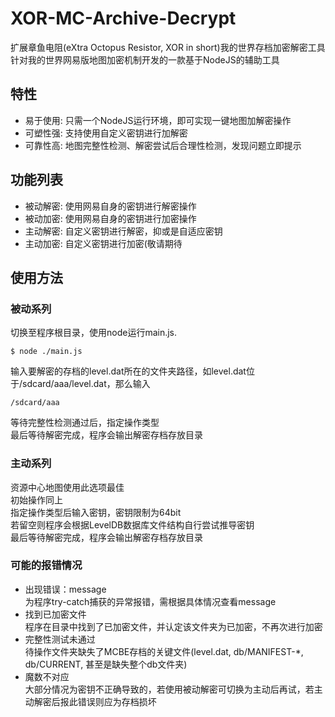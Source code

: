 # XOR-MC-Archive-Decrypt
扩展章鱼电阻(eXtra Octopus Resistor, XOR in short)我的世界存档加密解密工具  
针对我的世界网易版地图加密机制开发的一款基于NodeJS的辅助工具
## 特性
+ 易于使用: 只需一个NodeJS运行环境，即可实现一键地图加解密操作
+ 可塑性强: 支持使用自定义密钥进行加解密
+ 可靠性高: 地图完整性检测、解密尝试后合理性检测，发现问题立即提示

## 功能列表
- 被动解密: 使用网易自身的密钥进行解密操作
- 被动加密: 使用网易自身的密钥进行加密操作
- 主动解密: 自定义密钥进行解密，抑或是自适应密钥
- 主动加密: 自定义密钥进行加密(敬请期待

## 使用方法
### 被动系列
切换至程序根目录，使用node运行main.js.  
```
$ node ./main.js
```
输入要解密的存档的level.dat所在的文件夹路径，如level.dat位于/sdcard/aaa/level.dat，那么输入  
```
/sdcard/aaa
```
等待完整性检测通过后，指定操作类型  
最后等待解密完成，程序会输出解密存档存放目录
### 主动系列
资源中心地图使用此选项最佳  
初始操作同上  
指定操作类型后输入密钥，密钥限制为64bit  
若留空则程序会根据LevelDB数据库文件结构自行尝试推导密钥  
最后等待解密完成，程序会输出解密存档存放目录
### 可能的报错情况
- 出现错误：message  
为程序try-catch捕获的异常报错，需根据具体情况查看message
- 找到已加密文件  
程序在目录中找到了已加密文件，并认定该文件夹为已加密，不再次进行加密
- 完整性测试未通过  
待操作文件夹缺失了MCBE存档的关键文件(level.dat, db/MANIFEST-*, db/CURRENT, 甚至是缺失整个db文件夹)
- 魔数不对应  
大部分情况为密钥不正确导致的，若使用被动解密可切换为主动后再试，若主动解密后报此错误则应为存档损坏

